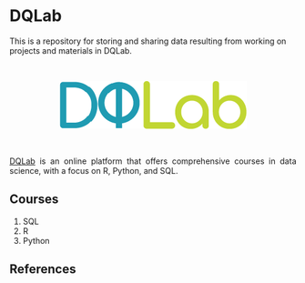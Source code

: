 # DQLab
This is a repository for storing and sharing data resulting from working on projects and materials in DQLab.

<br />

<p align="center">
  <a href="https://dqlab.id/"><img src="README/DQLab-logo.png"></a>
</p>

<br />

<p align="justify">
  <a href="https://dqlab.id/">DQLab</a> is an online platform that offers comprehensive courses in data science, with a focus on R, Python, and SQL.
</p>

## Courses

1. SQL
2. R
3. Python

## References
